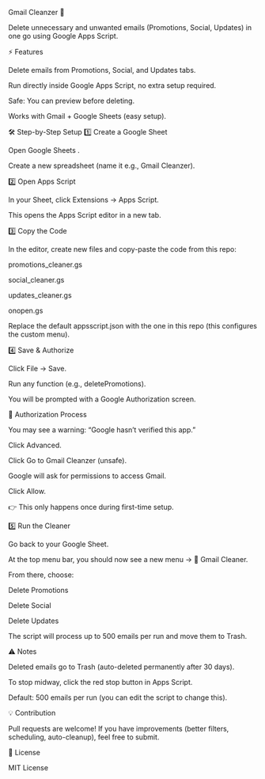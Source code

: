 Gmail Cleanzer 🚀

Delete unnecessary and unwanted emails (Promotions, Social, Updates) in one go using Google Apps Script.

⚡ Features

Delete emails from Promotions, Social, and Updates tabs.

Run directly inside Google Apps Script, no extra setup required.

Safe: You can preview before deleting.

Works with Gmail + Google Sheets (easy setup).

🛠️ Step-by-Step Setup
1️⃣ Create a Google Sheet

Open Google Sheets
.

Create a new spreadsheet (name it e.g., Gmail Cleanzer).

2️⃣ Open Apps Script

In your Sheet, click Extensions → Apps Script.

This opens the Apps Script editor in a new tab.

3️⃣ Copy the Code

In the editor, create new files and copy-paste the code from this repo:

promotions_cleaner.gs

social_cleaner.gs

updates_cleaner.gs

onopen.gs

Replace the default appsscript.json with the one in this repo (this configures the custom menu).

4️⃣ Save & Authorize

Click File → Save.

Run any function (e.g., deletePromotions).

You will be prompted with a Google Authorization screen.

🔐 Authorization Process

You may see a warning: “Google hasn’t verified this app.”

Click Advanced.

Click Go to Gmail Cleanzer (unsafe).

Google will ask for permissions to access Gmail.

Click Allow.

👉 This only happens once during first-time setup.

5️⃣ Run the Cleaner

Go back to your Google Sheet.

At the top menu bar, you should now see a new menu → 📧 Gmail Cleaner.

From there, choose:

Delete Promotions

Delete Social

Delete Updates

The script will process up to 500 emails per run and move them to Trash.

⚠️ Notes

Deleted emails go to Trash (auto-deleted permanently after 30 days).

To stop midway, click the red stop button in Apps Script.

Default: 500 emails per run (you can edit the script to change this).

💡 Contribution

Pull requests are welcome!
If you have improvements (better filters, scheduling, auto-cleanup), feel free to submit.

📜 License

MIT License
